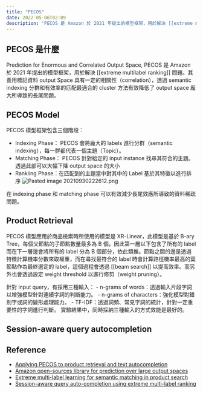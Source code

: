 ```yaml
---
title: "PECOS"
date: 2022-05-06T02:09
description: "PECOS 是 Amazon 於 2021 年提出的模型框架，用於解決 [[extreme multilabel ranking]] 問題。其善用標記資料 output Space 具有一定的相關性（correlation），透過 semantic indexing 分群和有效率的匹配最適合的 cluster 方法有效降低了 output space 龐大所導致的長尾問題..."
---
```

## PECOS 是什麼
Prediction for Enormous and Correlated Output Space, PECOS 是 Amazon 於 2021 年提出的模型框架，用於解決 [[extreme multilabel ranking]] 問題。其善用標記資料 output Space 具有一定的相關性（correlation），透過 semantic indexing 分群和有效率的匹配最適合的 cluster 方法有效降低了 output space 龐大所導致的長尾問題。

## PECOS Model
PECOS 模型框架包含三個階段：
- Indexing Phase： PECOS 會將龐大的 labels 進行分群（semantic indexing），每一群都代表一個主題（Topic）。
- Matching Phase： PECOS 針對給定的 input instance 找尋其符合的主題。透過此部可以大幅下降 output space 的大小
- Rankiing Phase：在匹配到的主題當中對其中的 Label 基於其特徵以進行排序
![Pasted image 20210930222612.png](https://i.imgur.com/TPaJE5c.png)

在 indexing phase 和 matching phase 可以有效減少長尾效應所導致的資料稀疏問題。
## Product Retrieval
PECOS 模型應用於商品檢索時所使用的模型是 XR-Linear，此模型是基於 B-ary Tree，每個父節點的子節點數量最多為 B 個，因此第一層以下包含了所有的 label 而在下一層邊會將所有的 label 分為 B 個部分，依此類推。節點之間的邊是透過特徵計算機率分數來取權重，而在尋找最符合的 label 時會計算路徑機率最高的葉節點作為最終選定的 label，這個過程會透過 [[beam search]] 以提高效率。而另外也會透過設定 weight threshold 以進行修剪（weight pruning）。

針對 input query，有採用三種輸入：
	- n-grams of words：透過輸入片段字詞以增強模型針對連續字詞的判斷能力。
	- n-grams of characters：強化模型對錯別字或詞的變形處理能力。
	- TF-IDF：透過詞頻、常見字詞的統計，針對一定重要性的字詞進行判斷。
實驗結果中，同時採納三種輸入的方式效能是最好的。

## Session-aware query autocompletion

## Reference
- [Applying PECOS to product retrieval and text autocompletion](https://www.amazon.science/blog/applying-pecos-to-product-retrieval-and-text-autocompletion)
- [Amazon open-sources library for prediction over large output spaces](https://www.amazon.science/blog/amazon-open-sources-library-for-prediction-over-large-output-spaces)
- [Extreme multi-label learning for semantic matching in product search](https://www.amazon.science/publications/extreme-multi-label-learning-for-semantic-matching-in-product-search)
- [Session-aware query auto-completion using extreme multi-label ranking](https://www.amazon.science/publications/session-aware-query-auto-completion-using-extreme-multi-label-ranking)